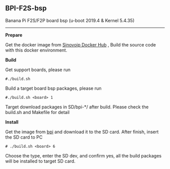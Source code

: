 ## **BPI-F2S-bsp**
Banana Pi F2S/F2P board bsp (u-boot 2019.4 & Kernel 5.4.35)


----------
**Prepare**

Get the docker image from [Sinovoip Docker Hub](https://hub.docker.com/r/sinovoip/bpi-build-linux-4.4/) , Build the source code with this docker environment.

 **Build**

Get support boards, please run

    #./build.sh

Build a target board bsp packages, please run

`#./build.sh <board> 1`

Target download packages in SD/bpi-*/ after build. Please check the build.sh and Makefile for detail

**Install**

Get the image from [bpi](http://wiki.banana-pi.org/Banana_Pi_BPI-F2S#Image) and download it to the SD card. After finish, insert the SD card to PC

    # ./build.sh <board> 6

Choose the type, enter the SD dev, and confirm yes, all the build packages will be installed to target SD card.
